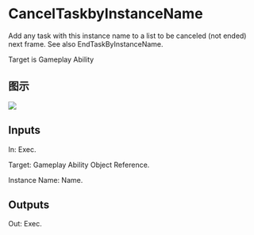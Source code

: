 # CancelTaskbyInstanceName

Add any task with this instance name to a list to be canceled (not ended) next frame. See also EndTaskByInstanceName.

Target is Gameplay Ability

## 图示

![]($-20221218-17302067.png)

## Inputs

In: Exec.

Target: Gameplay Ability Object Reference.

Instance Name: Name.  

## Outputs

Out: Exec.


